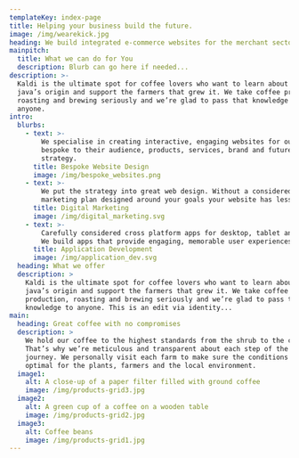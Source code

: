 ```yaml
---
templateKey: index-page
title: Helping your business build the future.
image: /img/wearekick.jpg
heading: We build integrated e-commerce websites for the merchant sector
mainpitch:
  title: What we can do for You
  description: Blurb can go here if needed...
description: >-
  Kaldi is the ultimate spot for coffee lovers who want to learn about their
  java’s origin and support the farmers that grew it. We take coffee production,
  roasting and brewing seriously and we’re glad to pass that knowledge to
  anyone.
intro:
  blurbs:
    - text: >-
        We specialise in creating interactive, engaging websites for our clients
        bespoke to their audience, products, services, brand and future
        strategy.
      title: Bespoke Website Design
      image: /img/bespoke_websites.png
    - text: >-
        We put the strategy into great web design. Without a considered digital
        marketing plan designed around your goals your website has less value.
      title: Digital Marketing
      image: /img/digital_marketing.svg
    - text: >-
        Carefully considered cross platform apps for desktop, tablet and mobile.
        We build apps that provide engaging, memorable user experiences.
      title: Application Development
      image: /img/application_dev.svg
  heading: What we offer
  description: >
    Kaldi is the ultimate spot for coffee lovers who want to learn about their
    java’s origin and support the farmers that grew it. We take coffee
    production, roasting and brewing seriously and we’re glad to pass that
    knowledge to anyone. This is an edit via identity...
main:
  heading: Great coffee with no compromises
  description: >
    We hold our coffee to the highest standards from the shrub to the cup.
    That’s why we’re meticulous and transparent about each step of the coffee’s
    journey. We personally visit each farm to make sure the conditions are
    optimal for the plants, farmers and the local environment.
  image1:
    alt: A close-up of a paper filter filled with ground coffee
    image: /img/products-grid3.jpg
  image2:
    alt: A green cup of a coffee on a wooden table
    image: /img/products-grid2.jpg
  image3:
    alt: Coffee beans
    image: /img/products-grid1.jpg
---
```



